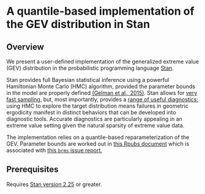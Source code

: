 A quantile-based implementation of the GEV distribution in Stan
================

## Overview

We present a user-defined implementation of the generalized extreme
value (GEV) distribution in the probabilistic programming language
[Stan](https://mc-stan.org/).

Stan provides full Bayesian statistical inference using a powerful
Hamiltonian Monte Carlo (HMC) algorithm, provided the parameter bounds
in the model are properly defined [(Gelman et al.,
2015)](https://journals.sagepub.com/doi/abs/10.3102/1076998615606113).
Stan allows for [very fast sampling](https://arxiv.org/abs/1206.1901),
but, most importantly, provides a [range of useful
diagnostics:](https://mc-stan.org/docs/stan-users-guide/) using HMC to
explore the target distribution means failures in geometric ergodicity
manifest in distinct behaviors that can be developed into diagnostic
tools. Accurate diagnostics are particularly appealing in an extreme
value setting given the natural sparsity of extreme value data.

The implementation relies on a quantile-based reparameterization of the
GEV. Parameter bounds are worked out in [this Rpubs
document](https://rpubs.com/dbarna/brmsgev) which is associated with
[this `brms` issue
report.](https://github.com/paul-buerkner/brms/issues/1345)

## Prerequisites

Requires [Stan version
2.25](https://mc-stan.org/rstan/reference/stan_version.html) or greater.
